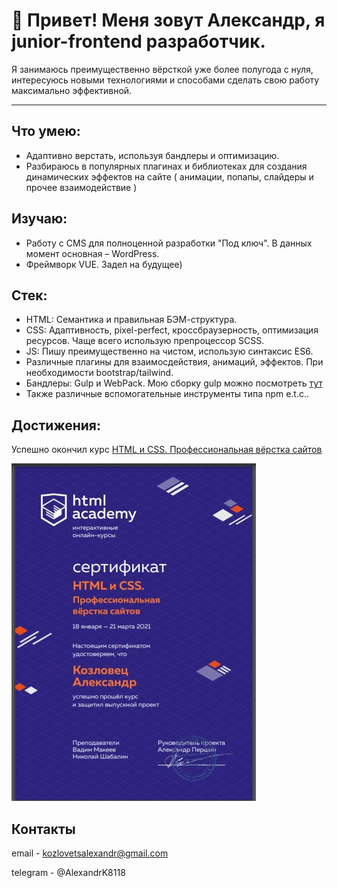 # 👋 Привет! Меня зовут Александр, я junior-frontend разработчик.

Я занимаюсь преимущественно вёрсткой уже более полугода с нуля, интересуюсь новыми технологиями и способами сделать свою работу максимально эффективной.
<hr/>

## Что умею:

- Адаптивно верстать, используя бандлеры и оптимизацию.
- Разбираюсь в популярных плагинах и библиотеках для создания динамических эффектов на сайте ( анимации, попапы, слайдеры и прочее взаимодействие )

## Изучаю:

- Работу с CMS для полноценной разработки "Под ключ". В данных момент основная – WordPress.
- Фреймворк VUE. Задел на будущее)

## Стек:

- HTML: Семантика и правильная БЭМ-структура.
- CSS: Адаптивность, pixel-perfect, кроссбраузерность, оптимизация ресурсов. Чаще всего использую препроцессор SCSS.
- JS: Пишу преимущественно на чистом, использую синтаксис ES6.
- Различные плагины для взаимосдействия, анимаций, эффектов. При необходимости bootstrap/tailwind.
- Бандлеры: Gulp и WebPack. Мою сборку gulp можно посмотреть [тут](https://github.com/Alexkozlovec/gulp-config)
- Также различные вспомогательные инструменты типа npm e.t.c..
## Достижения:
Успешно окончил курс [HTML и CSS. Профессиональная вёрстка сайтов](https://htmlacademy.ru/intensive/htmlcss)<br/>

![](sertificate.jpg)

## Контакты

email - kozlovetsalexandr@gmail.com

telegram - @AlexandrK8118
